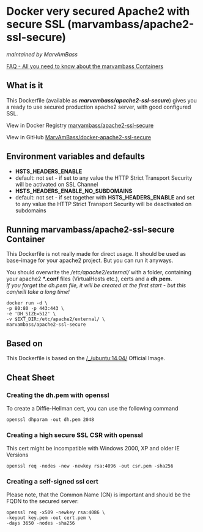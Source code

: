 # Docker very secured Apache2 with secure SSL (marvambass/apache2-ssl-secure)
_maintained by MarvAmBass_

[FAQ - All you need to know about the marvambass Containers](http://marvin.im/posts/IT/Docker/marvambass/FAQ__All_you_need_to_know_about_the_marvambass_Containers.html)

## What is it

This Dockerfile (available as ___marvambass/apache2-ssl-secure___) gives you a ready to use secured production apache2 server, with good configured SSL.

View in Docker Registry [marvambass/apache2-ssl-secure](https://registry.hub.docker.com/u/marvambass/apache2-ssl-secure/)

View in GitHub [MarvAmBass/docker-apache2-ssl-secure](https://github.com/MarvAmBass/docker-apache2-ssl-secure)

## Environment variables and defaults

* __HSTS\_HEADERS\_ENABLE__
 * default: not set - if set to any value the HTTP Strict Transport Security will be activated on SSL Channel
* __HSTS\_HEADERS\_ENABLE\_NO\_SUBDOMAINS__
 * default: not set - if set together with __HSTS\_HEADERS\_ENABLE__ and set to any value the HTTP Strict Transport Security will be deactivated on subdomains


## Running marvambass/apache2-ssl-secure Container

This Dockerfile is not really made for direct usage. It should be used as base-image for your apache2 project. But you can run it anyways.

You should overwrite the _/etc/apache2/external/_ with a folder, containing your apache2 __\*.conf__ files (VirtualHosts etc.), certs and a __dh.pem__.   
_If you forget the dh.pem file, it will be created at the first start - but this can/will take a long time!_

    docker run -d \
    -p 80:80 -p 443:443 \
    -e 'DH_SIZE=512' \
    -v $EXT_DIR:/etc/apache2/external/ \
    marvambass/apache2-ssl-secure

## Based on

This Dockerfile is based on the [/_/ubuntu:14.04/](https://registry.hub.docker.com/_/ubuntu/) Official Image.

## Cheat Sheet

### Creating the dh.pem with openssl

To create a Diffie-Hellman cert, you can use the following command

    openssl dhparam -out dh.pem 2048

### Creating a high secure SSL CSR with openssl

This cert might be incompatible with Windows 2000, XP and older IE Versions

    openssl req -nodes -new -newkey rsa:4096 -out csr.pem -sha256

### Creating a self-signed ssl cert

Please note, that the Common Name (CN) is important and should be the FQDN to the secured server:

    openssl req -x509 -newkey rsa:4086 \
    -keyout key.pem -out cert.pem \
    -days 3650 -nodes -sha256
